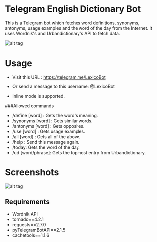 Telegram English Dictionary Bot
===============================

This is a Telegram bot which fetches word definitions, synonyms, antonyms, usage examples and the word of the day from the Internet.
It uses Wordnik's and Urbandictionary's API to fetch data. 

![alt tag](http://i.imgur.com/Jhvxues.png)

Usage
=====

* Visit this URL : https://telegram.me/LexicoBot 

* Or send a message to this username: @LexicoBot

* Inline mode is supported. 

###Allowed commands
* /define [word] : Gets the word's meaning.
* /synonyms [word] : Gets similar words.
* /antonyms [word] : Gets opposites.
* /use [word] : Gets usage examples. 
* /all [word] : Gets all of the above.
* /help : Send this message again.
* /today: Gets the word of the day.
* /ud [word/phrase]: Gets the topmost entry from Urbandictionary.

 
Screenshots
===============

![alt tag](http://i.imgur.com/5bJNzkC.gif)

Requirements
------------

* Wordnik API
* tornado==4.2.1
* requests==2.7.0
* pyTelegramBotAPI==2.1.5
* cachetools==1.1.6



